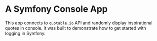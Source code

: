 # A Symfony Console App

This app connects to `quotable.io` API and randomly display inspirational quotes in console.
It was built to demonstrate how to get started with logging in Symfony. 

